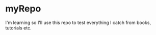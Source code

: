 myRepo
======

I'm learning so I'll use this repo to test everything I catch from books, tutorials etc.
